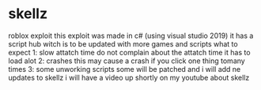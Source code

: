 # skellz
roblox exploit
this exploit was made in c# (using visual studio 2019) it has a script hub witch is to be updated with more games and scripts 
what to expect
1: slow attatch time do not complain about the attatch time it has to load alot 
2: crashes this may cause a crash if you click one thing tomany times
3: some unworking scripts some will be patched and i will add ne updates to skellz
i will have a video up shortly on my youtube about skellz
